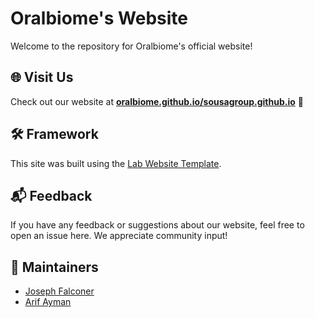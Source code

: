 # Oralbiome's Website

Welcome to the repository for Oralbiome's official website!

## 🌐 Visit Us

Check out our website at **[oralbiome.github.io/sousagroup.github.io](https://oralbiome.github.io/sousagroup.github.io)** 🚀

## 🛠️ Framework

This site was built using the [Lab Website Template](https://greene-lab.gitbook.io/lab-website-template-docs).

## 📬 Feedback

If you have any feedback or suggestions about our website, feel free to open an issue here. We appreciate community input!


## 🤖 Maintainers

- [Joseph Falconer](https://twitter.com/josephfalconer8) 
- [Arif Ayman](https://github.com/TheStrawberryCow) 
